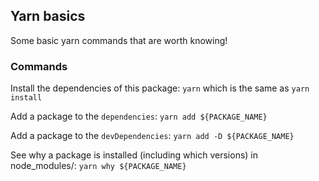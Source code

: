 ## Yarn basics 

Some basic yarn commands that are worth knowing! 

### Commands

Install the dependencies of this package: 
`yarn` which is the same as `yarn install`

Add a package to the `dependencies`:
`yarn add ${PACKAGE_NAME}`

Add a package to the `devDependencies`:
`yarn add -D ${PACKAGE_NAME}`

See why a package is installed (including which versions) in node_modules/:
`yarn why ${PACKAGE_NAME}`

